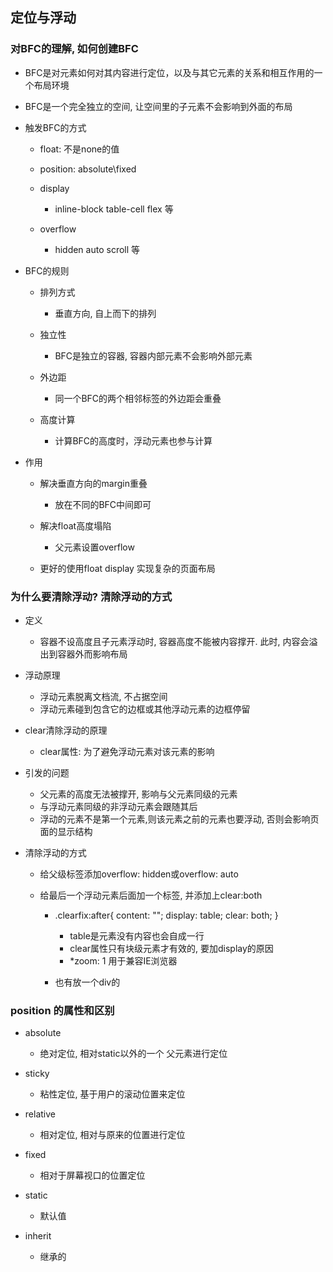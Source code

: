 ## 定位与浮动

### 对BFC的理解, 如何创建BFC

- BFC是对元素如何对其内容进行定位，以及与其它元素的关系和相互作用的一个布局环境
- BFC是一个完全独立的空间, 让空间里的子元素不会影响到外面的布局
- 触发BFC的方式

	- float: 不是none的值
	- position: absolute\fixed
	- display

		- inline-block table-cell flex 等

	- overflow

		- hidden auto scroll 等

- BFC的规则

	- 排列方式

		- 垂直方向, 自上而下的排列

	- 独立性

		- BFC是独立的容器, 容器内部元素不会影响外部元素

	- 外边距

		- 同一个BFC的两个相邻标签的外边距会重叠

	- 高度计算

		- 计算BFC的高度时，浮动元素也参与计算

- 作用

	- 解决垂直方向的margin重叠

		- 放在不同的BFC中间即可

	- 解决float高度塌陷

		- 父元素设置overflow

	- 更好的使用float display 实现复杂的页面布局

### 为什么要清除浮动? 清除浮动的方式

- 定义

	- 容器不设高度且子元素浮动时, 容器高度不能被内容撑开. 此时, 内容会溢出到容器外而影响布局

- 浮动原理

	- 浮动元素脱离文档流, 不占据空间
	- 浮动元素碰到包含它的边框或其他浮动元素的边框停留

- clear清除浮动的原理

	- clear属性: 为了避免浮动元素对该元素的影响

- 引发的问题

	- 父元素的高度无法被撑开, 影响与父元素同级的元素
	- 与浮动元素同级的非浮动元素会跟随其后
	- 浮动的元素不是第一个元素,则该元素之前的元素也要浮动, 否则会影响页面的显示结构

- 清除浮动的方式

	- 给父级标签添加overflow: hidden或overflow: auto
	- 给最后一个浮动元素后面加一个标签, 并添加上clear:both

		- .clearfix:after{
    content: "";
    display: table; 
    clear: both;
  }

			- table是元素没有内容也会自成一行
			- clear属性只有块级元素才有效的, 要加display的原因
			- *zoom: 1 用于兼容IE浏览器

		- 也有放一个div的

### position 的属性和区别

- absolute

	- 绝对定位, 相对static以外的一个 父元素进行定位

- sticky

	- 粘性定位, 基于用户的滚动位置来定位

- relative

	- 相对定位, 相对与原来的位置进行定位

- fixed

	- 相对于屏幕视口的位置定位

- static

	- 默认值

- inherit

	- 继承的
